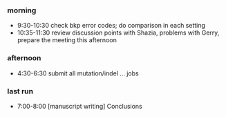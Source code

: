 ### morning

- 9:30-10:30 check bkp error codes; do comparison in each setting
- 10:35-11:30 review discussion points with Shazia, problems with Gerry, prepare the meeting this afternoon


### afternoon 

- 4:30-6:30 submit all mutation/indel ... jobs


### last run
- 7:00-8:00 [manuscript writing] Conclusions

